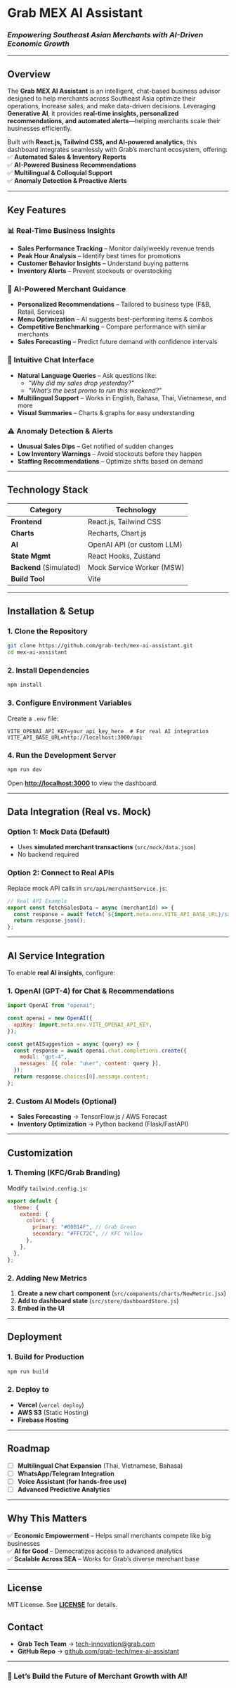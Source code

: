 # **Grab MEX AI Assistant**  
### *Empowering Southeast Asian Merchants with AI-Driven Economic Growth*  

---

## **Overview**  
The **Grab MEX AI Assistant** is an intelligent, chat-based business advisor designed to help merchants across Southeast Asia optimize their operations, increase sales, and make data-driven decisions. Leveraging **Generative AI**, it provides **real-time insights, personalized recommendations, and automated alerts**—helping merchants scale their businesses efficiently.  

Built with **React.js, Tailwind CSS, and AI-powered analytics**, this dashboard integrates seamlessly with Grab’s merchant ecosystem, offering:  
✅ **Automated Sales & Inventory Reports**  
✅ **AI-Powered Business Recommendations**  
✅ **Multilingual & Colloquial Support**  
✅ **Anomaly Detection & Proactive Alerts**  

---

## **Key Features**  

### **📊 Real-Time Business Insights**  
- **Sales Performance Tracking** – Monitor daily/weekly revenue trends  
- **Peak Hour Analysis** – Identify best times for promotions  
- **Customer Behavior Insights** – Understand buying patterns  
- **Inventory Alerts** – Prevent stockouts or overstocking  

### **🤖 AI-Powered Merchant Guidance**  
- **Personalized Recommendations** – Tailored to business type (F&B, Retail, Services)  
- **Menu Optimization** – AI suggests best-performing items & combos  
- **Competitive Benchmarking** – Compare performance with similar merchants  
- **Sales Forecasting** – Predict future demand with confidence intervals  

### **💬 Intuitive Chat Interface**  
- **Natural Language Queries** – Ask questions like:  
  - *"Why did my sales drop yesterday?"*  
  - *"What’s the best promo to run this weekend?"*  
- **Multilingual Support** – Works in English, Bahasa, Thai, Vietnamese, and more  
- **Visual Summaries** – Charts & graphs for easy understanding  

### **⚠️ Anomaly Detection & Alerts**  
- **Unusual Sales Dips** – Get notified of sudden changes  
- **Low Inventory Warnings** – Avoid stockouts before they happen  
- **Staffing Recommendations** – Optimize shifts based on demand  

---

## **Technology Stack**  
| Category       | Technology |
|---------------|------------|
| **Frontend**  | React.js, Tailwind CSS |
| **Charts**    | Recharts, Chart.js |
| **AI**        | OpenAI API (or custom LLM) |
| **State Mgmt**| React Hooks, Zustand |
| **Backend** (Simulated) | Mock Service Worker (MSW) |
| **Build Tool**| Vite |

---

## **Installation & Setup**  

### **1. Clone the Repository**  
```bash
git clone https://github.com/grab-tech/mex-ai-assistant.git
cd mex-ai-assistant
```

### **2. Install Dependencies**  
```bash
npm install
```

### **3. Configure Environment Variables**  
Create a `.env` file:  
```env
VITE_OPENAI_API_KEY=your_api_key_here  # For real AI integration
VITE_API_BASE_URL=http://localhost:3000/api
```

### **4. Run the Development Server**  
```bash
npm run dev
```
Open **[http://localhost:3000](http://localhost:3000)** to view the dashboard.  

---

## **Data Integration (Real vs. Mock)**  
### **Option 1: Mock Data (Default)**  
- Uses **simulated merchant transactions** (`src/mock/data.json`)  
- No backend required  

### **Option 2: Connect to Real APIs**  
Replace mock API calls in `src/api/merchantService.js`:  
```javascript
// Real API Example
export const fetchSalesData = async (merchantId) => {
  const response = await fetch(`${import.meta.env.VITE_API_BASE_URL}/sales/${merchantId}`);
  return response.json();
};
```

---

## **AI Service Integration**  
To enable **real AI insights**, configure:  

### **1. OpenAI (GPT-4) for Chat & Recommendations**  
```javascript
import OpenAI from "openai";

const openai = new OpenAI({
  apiKey: import.meta.env.VITE_OPENAI_API_KEY,
});

const getAISuggestion = async (query) => {
  const response = await openai.chat.completions.create({
    model: "gpt-4",
    messages: [{ role: "user", content: query }],
  });
  return response.choices[0].message.content;
};
```

### **2. Custom AI Models (Optional)**  
- **Sales Forecasting** → TensorFlow.js / AWS Forecast  
- **Inventory Optimization** → Python backend (Flask/FastAPI)  

---

## **Customization**  
### **1. Theming (KFC/Grab Branding)**  
Modify `tailwind.config.js`:  
```javascript
export default {
  theme: {
    extend: {
      colors: {
        primary: "#00B14F", // Grab Green
        secondary: "#FFC72C", // KFC Yellow
      },
    },
  },
};
```

### **2. Adding New Metrics**  
1. **Create a new chart component** (`src/components/charts/NewMetric.jsx`)  
2. **Add to dashboard state** (`src/store/dashboardStore.js`)  
3. **Embed in the UI**  

---

## **Deployment**  
### **1. Build for Production**  
```bash
npm run build
```

### **2. Deploy to**  
- **Vercel** (`vercel deploy`)  
- **AWS S3** (Static Hosting)  
- **Firebase Hosting**  

---

## **Roadmap**  
- [ ] **Multilingual Chat Expansion** (Thai, Vietnamese, Bahasa)  
- [ ] **WhatsApp/Telegram Integration**  
- [ ] **Voice Assistant (for hands-free use)**  
- [ ] **Advanced Predictive Analytics**  

---

## **Why This Matters**  
✅ **Economic Empowerment** – Helps small merchants compete like big businesses  
✅ **AI for Good** – Democratizes access to advanced analytics  
✅ **Scalable Across SEA** – Works for Grab’s diverse merchant base  

---

## **License**  
MIT License. See **[LICENSE](LICENSE)** for details.  

## **Contact**  
- **Grab Tech Team** → tech-innovation@grab.com  
- **GitHub Repo** → [github.com/grab-tech/mex-ai-assistant](https://github.com/grab-tech/mex-ai-assistant)  

---

### **🚀 Let’s Build the Future of Merchant Growth with AI!**
